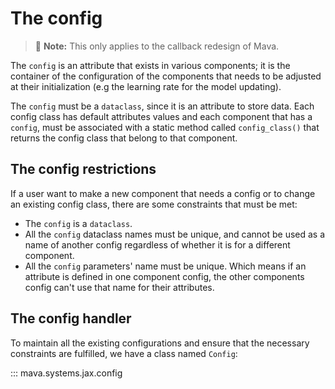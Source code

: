 # The config

> 🚧 **Note:** This only applies to the callback redesign of Mava.

The `config` is an attribute that exists in various components; it is the container of the configuration of the components that needs to be adjusted at their initialization (e.g the learning rate for the model updating).

The `config` must be a `dataclass`, since it is an attribute to store data. Each config class has default attributes values and each component that has a `config`, must be associated with a static method called `config_class()` that returns the config class that belong to that component.

## The config restrictions
If a user want to make a new component that needs a config or to change an existing config class, there are some constraints that must be met:

- The `config` is a `dataclass`.
- All the `config` dataclass names must be unique, and cannot be used as a name of another config regardless of whether it is for a different component.
- All the `config` parameters' name must be unique. Which means if an attribute is defined in one component config, the other components config can't use that name for their attributes.


## The config handler
To maintain all the existing configurations and ensure that the necessary constraints are fulfilled, we have a class named `Config`:

::: mava.systems.jax.config

